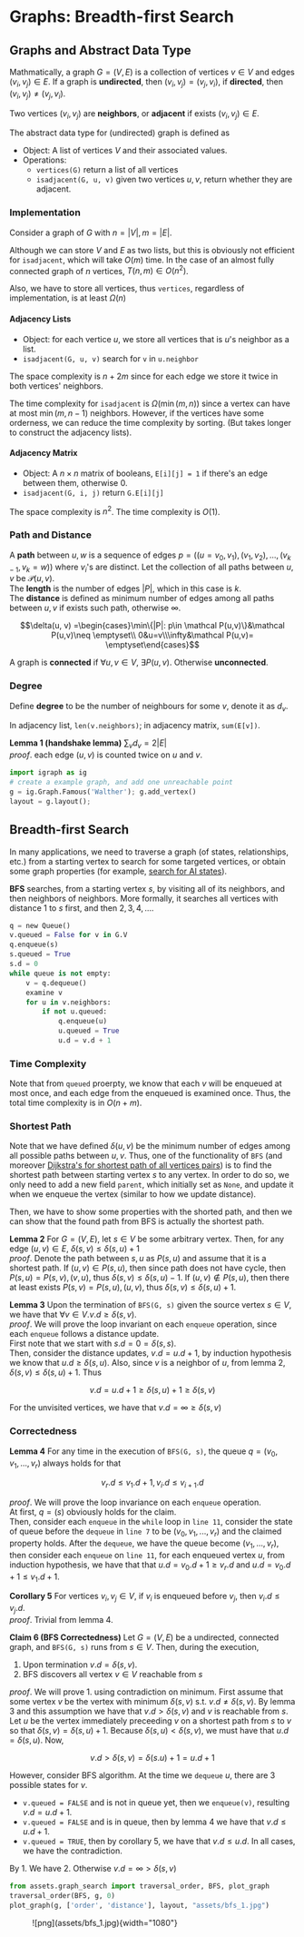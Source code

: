 # Graphs: Breadth-first Search

## Graphs and Abstract Data Type
Mathmatically, a graph $G = (V, E)$ is a collection of vertices $v\in V$ and edges $(v_i, v_j) \in E$. If a graph is __undirected__, then $(v_i, v_j) = (v_j, v_i)$, if __directed__, then $(v_i, v_j) \neq (v_j, v_i)$. 

Two vertices $(v_i, v_j)$ are __neighbors__, or __adjacent__ if exists $(v_i, v_j) \in E$. 

The abstract data type for (undirected) graph is defined as 
- Object: A list of vertices $V$ and their associated values.
- Operations:
  - `vertices(G)` return a list of all vertices
  - `isadjacent(G, u, v)` given two vertices $u,v$, return whether they are adjacent.

### Implementation
Consider a graph of $G$ with $n = |V|, m = |E|$. 

Although we can store $V$ and $E$ as two lists, but this is obviously not efficient for `isadjacent`, which will take $O(m)$ time. In the case of an almost fully connected graph of $n$ vertices, $T(n, m) \in O(n^2)$.

Also, we have to store all vertices, thus `vertices`, regardless of implementation, is at least $\Omega(n)$

#### Adjacency Lists
- Object: for each vertice $u$, we store all vertices that is $u$'s neighbor as a list. 
- `isadjacent(G, u, v)` search for `v` in `u.neighbor`

The space complexity is $n + 2m$ since for each edge we store it twice in both vertices' neighbors. 

The time complexity for `isadjacent` is $\Omega(\min(m,n))$ since a vertex can have at most $\min(m,n-1)$ neighbors. However, if the vertices have some orderness, we can reduce the time complexity by sorting. (But takes longer to construct the adjacency lists). 

#### Adjacency Matrix
- Object: A $n\times n$ matrix of booleans, `E[i][j] = 1` if there's an edge between them, otherwise $0$. 
- `isadjacent(G, i, j)` return `G.E[i][j]`

The space complexity is $n^2$. The time complexity is $O(1)$. 


### Path and Distance
A __path__ between $u, w$ is a sequence of edges $p = ((u = v_0, v_1), (v_1, v_2), ..., (v_{k-1}, v_k = w))$ where $v_i$'s are distinct. Let the collection of all paths between $u, v$ be $\mathcal P(u,v)$.   
The __length__ is the number of edges $|P|$, which in this case is $k$.  
The __distance__ is defined as minimum number of edges among all paths between $u,v$ if exists such path, otherwise $\infty$. 

$$\delta(u, v) =\begin{cases}\min\{|P|: p\in \mathcal P(u,v)\}&\mathcal P(u,v)\neq \emptyset\\ 
0&u=v\\\infty&\mathcal P(u,v)= \emptyset\end{cases}$$

A graph is __connected__ if $\forall u, v\in V$, $\exists P(u,v)$. Otherwise __unconnected__. 




### Degree 
Define __degree__ to be the number of neighbours for some $v$, denote it as $d_v$. 

In adjacency list, `len(v.neighbors)`; in adjacency matrix, `sum(E[v])`. 

__Lemma 1 (handshake lemma)__ $\sum_v d_v = 2|E|$  
_proof_. each edge $(u,v)$ is counted twice on $u$ and $v$. 


```python
import igraph as ig
# create a example graph, and add one unreachable point
g = ig.Graph.Famous('Walther'); g.add_vertex()
layout = g.layout();
```

## Breadth-first Search

In many applications, we need to traverse a graph (of states, relationships, etc.) from a starting vertex to search for some targeted vertices, or obtain some graph properties (for example, [search for AI states](../csc384/usearch.md)). 

__BFS__ searches, from a starting vertex $s$, by visiting all of its neighbors, and then neighbors of neighbors. More formally, it searches all vertices with distance $1$ to $s$ first, and then $2, 3, 4,...$.

```python title="BFS(G, s)" linenums="1"
q = new Queue()
v.queued = False for v in G.V
q.enqueue(s)
s.queued = True
s.d = 0
while queue is not empty:
    v = q.dequeue()
    examine v
    for u in v.neighbors:
        if not u.queued:
            q.enqueue(u)
            u.queued = True
            u.d = v.d + 1
```

### Time Complexity
Note that from `queued` proerpty, we know that each $v$ will be enqueued at most once, and each edge from the enqueued is examined once. Thus, the total time complexity is in $O(n+m)$.

### Shortest Path
Note that we have defined $\delta(u,v)$ be the minimum number of edges among all possible paths between $u,v$. Thus, one of the functionality of `BFS` (and moreover [Dijkstra's for shortest path of all vertices pairs](../csc373/greedy_algorithm.md)) is to find the shortest path between starting vertex $s$ to any vertex. In order to do so, we only need to add a new field `parent`, which initially set as `None`, and update it when we enqueue the vertex (similar to how we update distance). 

Then, we have to show some properties with the shorted path, and then we can show that the found path from BFS is actually the shortest path. 

__Lemma 2__ For $G=(V,E)$, let $s\in V$ be some arbitrary vertex. Then, for any edge $(u,v)\in E$, $\delta(s,v) \leq \delta(s,u)+1$   
_proof_. Denote the path between $s, u$ as $P(s,u)$ and assume that it is a shortest path. If $(u,v) \in P(s,u)$, then since path does not have cycle, then $P(s,u) = P(s, v) , (v, u)$, thus $\delta(s, v) \leq \delta(s, u) - 1$. If $(u,v) \not\in P(s,u)$, then there at least exists $P(s, v) = P(s, u), (u, v)$, thus $\delta(s, v) \leq \delta(s, u) + 1$.

__Lemma 3__ Upon the termination of `BFS(G, s)` given the source vertex $s\in V$, we have that $\forall v\in V. v.d \geq \delta(s, v)$.   
_proof_. We will prove the loop invariant on each `enqueue` operation, since each `enqueue` follows a distance update.   
First note that we start with $s.d = 0 = \delta(s, s)$.  
Then, consider the distance updates, $v.d = u.d + 1$, by induction hypothesis we know that  $u.d \geq \delta(s, u)$. Also, since $v$ is a neighbor of $u$, from lemma 2, $\delta(s, v) \leq \delta(s, u) + 1$. Thus

$$v.d = u.d + 1 \geq \delta(s,u)+ 1\geq \delta(s,v)$$

For the unvisited vertices, we have that $v.d = \infty \geq \delta(s,v)$

### Correctedness

__Lemma 4__ For any time in the execution of `BFS(G, s)`, the queue $q = (v_0, v_1, ..., v_r)$ always holds for that 

$$v_r.d \leq v_1.d+1, v_i.d \leq v_{i+1}.d$$

_proof_. We will prove the loop invariance on each `enqueue` operation.  
At first, $q = (s)$ obviously holds for the claim.  
Then, consider each `enqueue` in the `while` loop in `line 11`, consider the state of queue before the `dequeue` in `line 7` to be $(v_0, v_1, ..., v_r)$ and the claimed property holds. After the `dequeue`, we have the queue become $(v_1, ..., v_r)$, then consider each `enqueue` on `line 11`, for each enqueued vertex $u$, from induction hypothesis, we have that that $u.d = v_0.d + 1 \geq v_r.d$ and $u.d = v_0.d + 1 \leq v_1.d + 1$. 

__Corollary 5__ For vertices $v_i, v_j \in V$, if $v_i$ is enqueued before $v_j$, then $v_i.d \leq v_j.d$.  
_proof_. Trivial from lemma 4. 

__Claim 6 (BFS Correctedness)__ Let $G=(V,E)$ be a undirected, connected graph, and `BFS(G, s)` runs from $s\in V$. Then, during the execution, 
1. Upon termination $v.d = \delta(s, v)$. 
2. BFS discovers all vertex $v\in V$ reachable from $s$



_proof_. We will prove 1. using contradiction on minimum. First assume that some vertex $v$ be the vertex with minimum $\delta(s,v)$ s.t. $v.d \neq \delta(s, v)$. By lemma 3 and this assumption we have that $v.d > \delta (s,v)$ and $v$ is reachable from $s$. Let $u$ be the vertex immediately preceeding $v$ on a shortest path from $s$ to $v$ so that $\delta(s,v) = \delta(s,u)+1$. Because $\delta(s,u) < \delta(s,v)$, we must have that $u.d = \delta(s,u)$. Now, 

$$v.d > \delta(s,v) = \delta(s.u) + 1 = u.d + 1$$

However, consider BFS algorithm. At the time we `dequeue` $u$, there are 3 possible states for $v$. 
- `v.queued = FALSE` and is not in queue yet, then we `enqueue(v)`, resulting $v.d = u.d + 1$.
- `v.queued = FALSE` and is in queue, then by lemma 4 we have that $v.d \leq u.d + 1$.
- `v.queued = TRUE`, then by corollary 5, we have that $v.d \leq u.d$.
In all cases, we have the contradiction. 

By 1. We have 2. Otherwise $v.d = \infty > \delta(s, v)$


```python
from assets.graph_search import traversal_order, BFS, plot_graph
traversal_order(BFS, g, 0)
plot_graph(g, ['order', 'distance'], layout, "assets/bfs_1.jpg")
```

<figure markdown>
  ![png](assets/bfs_1.jpg){width="1080"}
</figure>


    

